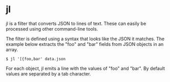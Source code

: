 # jl

jl is a filter that converts JSON to lines of text. These can easily be
processed using other command-line tools.

The filter is defined using a syntax that looks like the JSON it matches. The
example below extracts the "foo" and "bar" fields from JSON objects in an
array.

```
$ jl '[{foo,bar' data.json
```

For each object, jl emits a line with the values of "foo" and "bar". By default
values are separated by a tab character.
